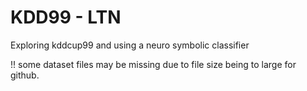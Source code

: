 # KDD99 - LTN
 Exploring kddcup99 and using a neuro symbolic classifier

!! some dataset files may be missing due to file size being to large for github.
